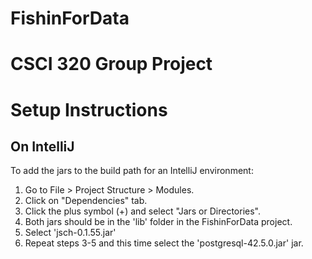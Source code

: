 # FishinForData

# CSCI 320 Group Project




# Setup Instructions
## On IntelliJ
To add the jars to the build path for an IntelliJ environment:
1. Go to File > Project Structure > Modules.
2. Click on "Dependencies" tab.
3. Click the plus symbol (+) and select "Jars or Directories".
4. Both jars should be in the 'lib' folder in the FishinForData project.
5. Select 'jsch-0.1.55.jar'
6. Repeat steps 3-5 and this time select the 'postgresql-42.5.0.jar' jar.
